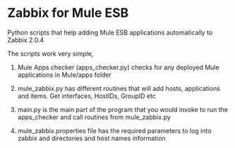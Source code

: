 Zabbix for Mule ESB
===================

Python scripts that help adding Mule ESB applications automatically to Zabbix 2.0.4

The scripts work very simple, 
 
1. Mule Apps checker (apps_checker.py) checks for any deployed Mule applications in Mule/apps folder

2. mule_zabbix.py has different routines that will add hosts, applications and items. Get interfaces, HostIDs, GroupID etc

3. main.py is the main part of the program that you would invoke to run the apps_checker and call routines from mule_zabbix.py

4. mule_zabbix.properties file has the required parameters to log into zabbix and directories and host names information 

